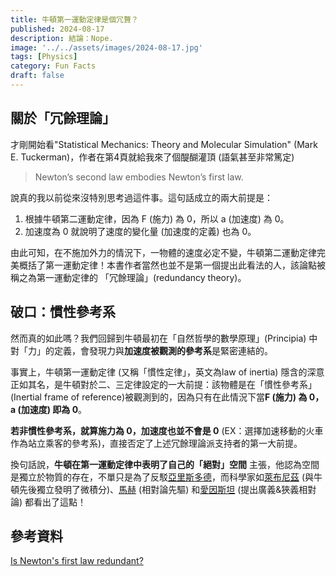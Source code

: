 ```yaml
---
title: 牛頓第一運動定律是個冗贅？ 
published: 2024-08-17
description: 結論：Nope.
image: '../../assets/images/2024-08-17.jpg'
tags: [Physics]
category: Fun Facts
draft: false
---
```


## 關於「冗餘理論」

才剛開始看"Statistical Mechanics: Theory and Molecular Simulation" (Mark E. Tuckerman)，作者在第4頁就給我來了個醍醐灌頂 (語氣甚至非常篤定)
> Newton’s second law embodies Newton’s first law.

說真的我以前從來沒特別思考過這件事。這句話成立的兩大前提是：

1. 根據牛頓第二運動定律，因為 F (施力) 為 0，所以 a (加速度) 為 0。
2. 加速度為 0 就說明了速度的變化量 (加速度的定義) 也為 0。

由此可知，在不施加外力的情況下，一物體的速度必定不變，牛頓第二運動定律完美概括了第一運動定律！本書作者當然也並不是第一個提出此看法的人，該論點被稱之為第一運動定律的 「冗餘理論」(redundancy theory)。

## 破口：慣性參考系

然而真的如此嗎？我們回歸到牛頓最初在「自然哲學的數學原理」(Principia) 中對「力」的定義，會發現力與**加速度被觀測的參考系**是緊密連結的。

事實上，牛頓第一運動定律 (又稱「慣性定律」，英文為law of inertia) 隱含的深意正如其名，是牛頓對於二、三定律設定的一大前提：該物體是在「慣性參考系」(Inertial frame of reference)被觀測到的，因為只有在此情況下當**F (施力) 為 0，a (加速度) 即為 0**。

**若非慣性參考系，就算施力為 0，加速度也並不會是 0** (EX：選擇加速移動的火車作為站立乘客的參考系)，直接否定了上述冗餘理論派支持者的第一大前提。

換句話說，**牛頓在第一運動定律中表明了自己的「絕對」空間** 主張，他認為空間是獨立於物質的存在，不單只是為了反駁[亞里斯多德](https://byjus.com/physics/aristotle-fallacy)，而科學家如[萊布尼茲](https://omni.wikiwand.com/zh-tw/articles/%E6%88%88%E7%89%B9%E5%BC%97%E9%87%8C%E5%BE%B7%C2%B7%E8%8E%B1%E5%B8%83%E5%B0%BC%E8%8C%A8) (與牛頓先後獨立發明了微積分)、[馬赫](https://omni.wikiwand.com/zh-tw/articles/%E6%81%A9%E6%96%AF%E7%89%B9%C2%B7%E9%A9%AC%E8%B5%AB) (相對論先驅) 和[愛因斯坦](https://omni.wikiwand.com/zh-tw/articles/%E9%98%BF%E5%B0%94%E4%BC%AF%E7%89%B9%C2%B7%E7%88%B1%E5%9B%A0%E6%96%AF%E5%9D%A6) (提出廣義&狹義相對論) 都看出了這點！

## 參考資料

[Is Newton's first law redundant?](http://www.quartets.de/acad/firstlaw.html)
